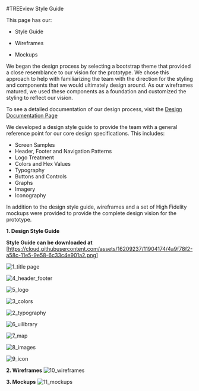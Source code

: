 #TREEview Style Guide 

This page has our:

- Style Guide

- Wireframes

- Mockups

We began the design process by selecting a bootstrap theme that provided a close resemblance to our vision for the prototype. We chose this approach to help with familiarizing the team with the direction for the styling and components that we would ultimately design around. As our wireframes matured, we used these components as a foundation and customized the styling to reflect our vision.

To see a detailed documentation of our design process, visit the [Design Documentation Page](https://github.com/booz-allen-epa-agile-rfi/epa-rfi/blob/master/documentation/Design-Documentation.md)

We developed a design style guide to provide the team with a general reference point for our core design specifications. This includes:

* Screen Samples
* Header, Footer and Navigation Patterns
* Logo Treatment
* Colors and Hex Values
* Typography
* Buttons and Controls
* Graphs
* Imagery
* Iconography

In addition to the design style guide, wireframes and a set of High Fidelity mockups were provided to provide the complete design vision for the prototype.

**1. Design Style Guide**

**Style Guide can be downloaded at**
[https://cloud.githubusercontent.com/assets/16209237/11904174/4a9f78f2-a58c-11e5-9e58-6c33c4e901a2.png]

![1_title page](https://cloud.githubusercontent.com/assets/16209237/11904126/05f85e44-a58c-11e5-9e6f-50b40d97c52a.png)

![4_header_footer](https://cloud.githubusercontent.com/assets/16209237/11904130/0bf2b196-a58c-11e5-9ed6-8b62665e440a.png)

![5_logo](https://cloud.githubusercontent.com/assets/16209237/11904132/0dae5ea4-a58c-11e5-93ae-8fc6864597ef.png)

![3_colors](https://cloud.githubusercontent.com/assets/16209237/11904129/0a4e208c-a58c-11e5-90d7-516c49a1c01e.png)

![2_typography](https://cloud.githubusercontent.com/assets/16209237/11904128/08bd4176-a58c-11e5-8ccf-a604953f8d7a.png)

![6_uilibrary](https://cloud.githubusercontent.com/assets/16209237/11904136/0fdf9990-a58c-11e5-8f84-ba8876a8fb13.png)

![7_map](https://cloud.githubusercontent.com/assets/16209237/11904137/113e0556-a58c-11e5-8cc2-6ebd3f632ac6.png)

![8_images](https://cloud.githubusercontent.com/assets/16209237/11904139/13599cd8-a58c-11e5-97a3-8db0e0bafe88.png)

![9_icon](https://cloud.githubusercontent.com/assets/16209237/11904140/15327412-a58c-11e5-947e-9589a1400438.png)


**2. Wireframes**
![10_wireframes](https://cloud.githubusercontent.com/assets/16209237/11904141/16a38a34-a58c-11e5-8f80-75be41f9f563.png)

**3. Mockups**
![11_mockups](https://cloud.githubusercontent.com/assets/16209237/11904143/17f9dc6c-a58c-11e5-9d15-b2a327f3e0f1.png)


